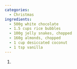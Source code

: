```yaml
---
categories:
  - Christmas
ingredients:
  - 500g white chocolate
  - 1.5 cups rice bubbles
  - 100g jelly snakes, chopped
  - 160g almonds, chopped
  - 1 cup desiccated coconut
  - 1 tsp vanilla
---
```

1. 